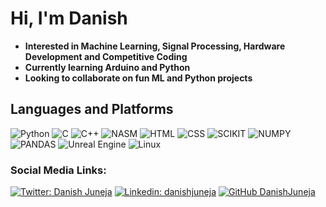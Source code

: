 # Hi, I'm Danish
- **Interested in Machine Learning, Signal Processing, Hardware Development and Competitive Coding**
- **Currently learning Arduino and Python**
- **Looking to collaborate on fun ML and Python projects**
## Languages and Platforms

![Python](https://img.shields.io/badge/Python-3776AB?style=for-the-badge&logo=python&logoColor=white)
![C](https://img.shields.io/badge/C-00599C?style=for-the-badge&logo=c&logoColor=white)
![C++](https://img.shields.io/badge/C%2B%2B-00599C?style=for-the-badge&logo=c%2B%2B&logoColor=white)
![NASM](https://img.shields.io/badge/NASM-00599C?style=for-the-badge&logo=assemblyscript)
![HTML](https://img.shields.io/badge/HTML5-E34F26?style=for-the-badge&logo=html5&logoColor=white)
![CSS](https://img.shields.io/badge/CSS3-1572B6?style=for-the-badge&logo=css3&logoColor=white)
![SCIKIT](https://img.shields.io/badge/scikit_learn-F7931E?style=for-the-badge&logo=scikit-learn&logoColor=white)
![NUMPY](https://img.shields.io/badge/Numpy-777BB4?style=for-the-badge&logo=numpy&logoColor=white)
![PANDAS](https://img.shields.io/badge/Pandas-2C2D72?style=for-the-badge&logo=pandas&logoColor=white)
![Unreal Engine](https://img.shields.io/badge/-Unreal%20Engine-313131?style=for-the-badge&logo=unreal-engine&logoColor=white)
![Linux](https://img.shields.io/badge/Linux-FCC624?style=for-the-badge&logo=linux&logoColor=black)

### Social Media Links:
[![Twitter: Danish Juneja](https://img.shields.io/twitter/follow/danishjuneja?style=for-the-badge&logo=twitter)](https://twitter.com/darth_juneja)
[![Linkedin: danishjuneja](https://img.shields.io/badge/-danishjuneja-blue?style=for-the-badge&logo=Linkedin&logoColor=white&link=https://www.linkedin.com/in/danishjuneja11/)](https://www.linkedin.com/in/danish-juneja-11aa08197/)
[![GitHub DanishJuneja](https://img.shields.io/github/followers/danishjuneja?label=follow&style=for-the-badge)](https://github.com/danishjuneja)
<!---
danishjuneja/danishjuneja is a ✨ special ✨ repository because its `README.md` (this file) appears on your GitHub profile.
You can click the Preview link to take a look at your changes.
--->
